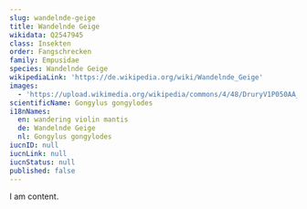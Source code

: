 ```yaml
---
slug: wandelnde-geige
title: Wandelnde Geige
wikidata: Q2547945
class: Insekten
order: Fangschrecken
family: Empusidae
species: Wandelnde Geige
wikipediaLink: 'https://de.wikipedia.org/wiki/Wandelnde_Geige'
images:
  - 'https://upload.wikimedia.org/wikipedia/commons/4/48/DruryV1P050AA_pict_2.jpg'
scientificName: Gongylus gongylodes
i18nNames:
  en: wandering violin mantis
  de: Wandelnde Geige
  nl: Gongylus gongylodes
iucnID: null
iucnLink: null
iucnStatus: null
published: false
---
```


I am content.
